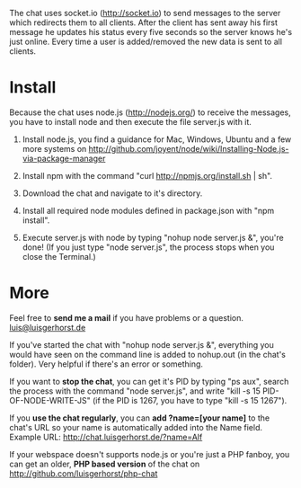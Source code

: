 The chat uses socket.io (http://socket.io) to send messages to the server which redirects them to all clients. After the client has sent away his first message he updates his status every five seconds so the server knows he's just online. Every time a user is added/removed the new data is sent to all clients.

# Install

Because the chat uses node.js (http://nodejs.org/) to receive the messages, you have to install node and then execute the file server.js with it.

1. Install node.js, you find a guidance for Mac, Windows, Ubuntu and a few more systems on http://github.com/joyent/node/wiki/Installing-Node.js-via-package-manager

2. Install npm with the command "curl http://npmjs.org/install.sh | sh".

4. Download the chat and navigate to it's directory.

5. Install all required node modules defined in package.json with "npm install".

6. Execute server.js with node by typing "nohup node server.js &", you're done! (If you just type "node server.js", the process stops when you close the Terminal.)

# More

Feel free to **send me a mail** if you have problems or a question. luis@luisgerhorst.de

If you've started the chat with "nohup node server.js &", everything you would have seen on the command line is added to nohup.out (in the chat's folder). Very helpful if there's an error or something. 

If you want to **stop the chat**, you can get it's PID by typing "ps aux", search the process with the command "node server.js", and write "kill -s 15 PID-OF-NODE-WRITE-JS" (if the PID is 1267, you have to type "kill -s 15 1267").

If you **use the chat regularly**, you can **add ?name=[your name]** to the chat's URL so your name is automatically added into the Name field. Example URL: http://chat.luisgerhorst.de/?name=Alf

If your webspace doesn't supports node.js or you're just a PHP fanboy, you can get an older, **PHP based version** of the chat on http://github.com/luisgerhorst/php-chat